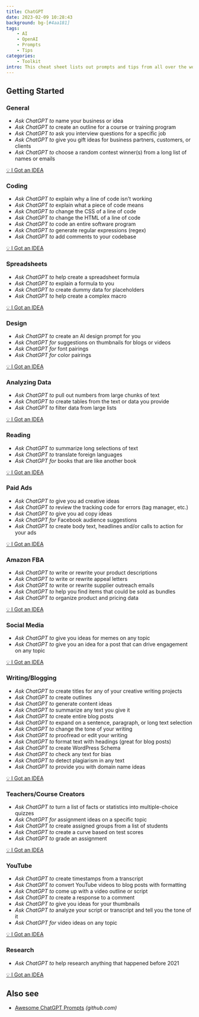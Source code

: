 ```yaml
---
title: ChatGPT
date: 2023-02-09 10:28:43
background: bg-[#4aa181]
tags:
    - AI
    - OpenAI
    - Prompts
    - Tips
categories:
    - Toolkit
intro: This cheat sheet lists out prompts and tips from all over the world on how to use ChatGPT effectively
---
```


Getting Started
---------------



### General
- _Ask ChatGPT to_ name your business or idea
- _Ask ChatGPT to_ create an outline for a course or training program
- _Ask ChatGPT to_ ask you interview questions for a specific job
- _Ask ChatGPT to_ give you gift ideas for business partners, customers, or clients
- _Ask ChatGPT to_ choose a random contest winner(s) from a long list of names or emails

[💡 I Got an IDEA](https://github.com/Fechin/reference/blob/main/source/_posts/chatgpt.md)




### Coding
- _Ask ChatGPT to_ explain why a line of code isn't working
- _Ask ChatGPT to_ explain what a piece of code means
- _Ask ChatGPT to_ change the CSS of a line of code
- _Ask ChatGPT to_ change the HTML of a line of code
- _Ask ChatGPT to_ code an entire software program
- _Ask ChatGPT to_ generate regular expressions (regex)
- _Ask ChatGPT to_ add comments to your codebase

[💡 I Got an IDEA](https://github.com/Fechin/reference/blob/main/source/_posts/chatgpt.md)





### Spreadsheets
- _Ask ChatGPT to_ help create a spreadsheet formula
- _Ask ChatGPT to_ explain a formula to you
- _Ask ChatGPT to_ create dummy data for placeholders
- _Ask ChatGPT to_ help create a complex macro

[💡 I Got an IDEA](https://github.com/Fechin/reference/blob/main/source/_posts/chatgpt.md)





### Design
- _Ask ChatGPT to_ create an AI design prompt for you
- _Ask ChatGPT for_ suggestions on thumbnails for blogs or videos
- _Ask ChatGPT for_ font pairings
- _Ask ChatGPT for_ color pairings
 
[💡 I Got an IDEA](https://github.com/Fechin/reference/blob/main/source/_posts/chatgpt.md)



### Analyzing Data
- _Ask ChatGPT to_ pull out numbers from large chunks of text
- _Ask ChatGPT to_ create tables from the text or data you provide
- _Ask ChatGPT to_ filter data from large lists

[💡 I Got an IDEA](https://github.com/Fechin/reference/blob/main/source/_posts/chatgpt.md)




### Reading
- _Ask ChatGPT to_ summarize long selections of text
- _Ask ChatGPT to_ translate foreign languages
- _Ask ChatGPT for_ books that are like another book

[💡 I Got an IDEA](https://github.com/Fechin/reference/blob/main/source/_posts/chatgpt.md)



### Paid Ads
- _Ask ChatGPT to_ give you ad creative ideas
- _Ask ChatGPT to_ review the tracking code for errors (tag manager, etc.)
- _Ask ChatGPT to_ give you ad copy ideas
- _Ask ChatGPT for_ Facebook audience suggestions
- _Ask ChatGPT to_ create body text, headlines and/or calls to action for your ads

[💡 I Got an IDEA](https://github.com/Fechin/reference/blob/main/source/_posts/chatgpt.md)




### Amazon FBA
- _Ask ChatGPT to_ write or rewrite your product descriptions
- _Ask ChatGPT to_ write or rewrite appeal letters
- _Ask ChatGPT to_ write or rewrite supplier outreach emails
- _Ask ChatGPT to_ help you find items that could be sold as bundles
- _Ask ChatGPT to_ organize product and pricing data

[💡 I Got an IDEA](https://github.com/Fechin/reference/blob/main/source/_posts/chatgpt.md)





### Social Media
- _Ask ChatGPT to_ give you ideas for memes on any topic
- _Ask ChatGPT to_ give you an idea for a post that can drive engagement on any topic

[💡 I Got an IDEA](https://github.com/Fechin/reference/blob/main/source/_posts/chatgpt.md)




### Writing/Blogging
- _Ask ChatGPT to_ create titles for any of your creative writing projects
- _Ask ChatGPT to_ create outlines
- _Ask ChatGPT to_ generate content ideas
- _Ask ChatGPT to_ summarize any text you give it
- _Ask ChatGPT to_ create entire blog posts
- _Ask ChatGPT to_ expand on a sentence, paragraph, or long text selection
- _Ask ChatGPT to_ change the tone of your writing
- _Ask ChatGPT to_ proofread or edit your writing
- _Ask ChatGPT to_ format text with headings (great for blog posts)
- _Ask ChatGPT to_ create WordPress Schema
- _Ask ChatGPT to_ check any text for bias
- _Ask ChatGPT to_ detect plagiarism in any text
- _Ask ChatGPT to_ provide you with domain name ideas

[💡 I Got an IDEA](https://github.com/Fechin/reference/blob/main/source/_posts/chatgpt.md)



### Teachers/Course Creators
- _Ask ChatGPT to_ turn a list of facts or statistics into multiple-choice quizzes
- _Ask ChatGPT for_ assignment ideas on a specific topic
- _Ask ChatGPT to_ create assigned groups from a list of students
- _Ask ChatGPT to_ create a curve based on test scores
- _Ask ChatGPT to_ grade an assignment

[💡 I Got an IDEA](https://github.com/Fechin/reference/blob/main/source/_posts/chatgpt.md)





### YouTube
- _Ask ChatGPT to_ create timestamps from a transcript
- _Ask ChatGPT to_ convert YouTube videos to blog posts with formatting
- _Ask ChatGPT to_ come up with a video outline or script
- _Ask ChatGPT to_ create a response to a comment
- _Ask ChatGPT to_ give you ideas for your thumbnails
- _Ask ChatGPT to_ analyze your script or transcript and tell you the tone of it
- _Ask ChatGPT for_ video ideas on any topic

[💡 I Got an IDEA](https://github.com/Fechin/reference/blob/main/source/_posts/chatgpt.md)




### Research
- _Ask ChatGPT to_ help research anything that happened before 2021

[💡 I Got an IDEA](https://github.com/Fechin/reference/blob/main/source/_posts/chatgpt.md)







Also see
--------

- [Awesome ChatGPT Prompts](https://github.com/f/awesome-chatgpt-prompts) _(github.com)_